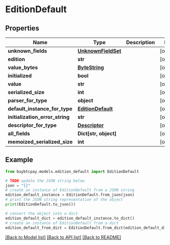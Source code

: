 # EditionDefault


## Properties

Name | Type | Description | Notes
------------ | ------------- | ------------- | -------------
**unknown_fields** | [**UnknownFieldSet**](UnknownFieldSet.md) |  | [optional] 
**edition** | **str** |  | [optional] 
**value_bytes** | [**ByteString**](ByteString.md) |  | [optional] 
**initialized** | **bool** |  | [optional] 
**value** | **str** |  | [optional] 
**serialized_size** | **int** |  | [optional] 
**parser_for_type** | **object** |  | [optional] 
**default_instance_for_type** | [**EditionDefault**](EditionDefault.md) |  | [optional] 
**initialization_error_string** | **str** |  | [optional] 
**descriptor_for_type** | [**Descriptor**](Descriptor.md) |  | [optional] 
**all_fields** | **Dict[str, object]** |  | [optional] 
**memoized_serialized_size** | **int** |  | [optional] 

## Example

```python
from buybtcpay.models.edition_default import EditionDefault

# TODO update the JSON string below
json = "{}"
# create an instance of EditionDefault from a JSON string
edition_default_instance = EditionDefault.from_json(json)
# print the JSON string representation of the object
print(EditionDefault.to_json())

# convert the object into a dict
edition_default_dict = edition_default_instance.to_dict()
# create an instance of EditionDefault from a dict
edition_default_from_dict = EditionDefault.from_dict(edition_default_dict)
```
[[Back to Model list]](../README.md#documentation-for-models) [[Back to API list]](../README.md#documentation-for-api-endpoints) [[Back to README]](../README.md)


